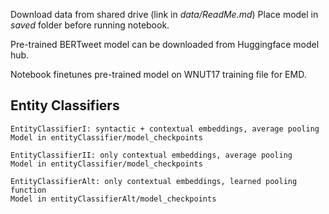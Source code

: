 
Download data from shared drive (link in *data/ReadMe.md*)
Place model in *saved* folder before running notebook.

Pre-trained BERTweet model can be downloaded from Huggingface model hub.

Notebook finetunes pre-trained model on WNUT17 training file for EMD.

## Entity Classifiers

```
EntityClassifierI: syntactic + contextual embeddings, average pooling 
Model in entityClassifier/model_checkpoints
```

```
EntityClassifierII: only contextual embeddings, average pooling
Model in entityClassifier/model_checkpoints
```

```
EntityClassifierAlt: only contextual embeddings, learned pooling function
Model in entityClassifierAlt/model_checkpoints
```

